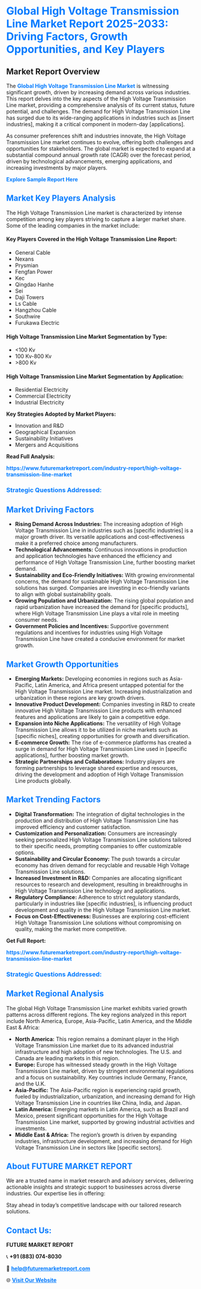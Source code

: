 <h1 style="color: #007BFF;">Global High Voltage Transmission Line Market Report 2025-2033: Driving Factors, Growth Opportunities, and Key Players</h1>

<section id="overview">
<h2>Market Report Overview</h2>
<p>The <a href="https://www.futuremarketreport.com/industry-report/high-voltage-transmission-line-market" style="color: #007BFF; text-decoration: none;"><strong>Global High Voltage Transmission Line Market</strong></a> is witnessing significant growth, driven by increasing demand across various industries. This report delves into the key aspects of the High Voltage Transmission Line market, providing a comprehensive analysis of its current status, future potential, and challenges. The demand for High Voltage Transmission Line has surged due to its wide-ranging applications in industries such as [insert industries], making it a critical component in modern-day [applications].</p>
<p>As consumer preferences shift and industries innovate, the High Voltage Transmission Line market continues to evolve, offering both challenges and opportunities for stakeholders. The global market is expected to expand at a substantial compound annual growth rate (CAGR) over the forecast period, driven by technological advancements, emerging applications, and increasing investments by major players.</p>
</section>

<section id="overview">
<p><a href="https://www.futuremarketreport.com/request-sample/reportId=31662" style="color: #007BFF; text-decoration: none;"><strong>Explore Sample Report Here</strong></a></p>
</section>

<section id="key-players">
<h2 style="color: #007BFF;">Market Key Players Analysis</h2>
<p>The High Voltage Transmission Line market is characterized by intense competition among key players striving to capture a larger market share. Some of the leading companies in the market include:</p>
<h4>Key Players Covered in the High Voltage Transmission Line Report:</h4>
<ul><li>General Cable</li><li>Nexans</li><li>Prysmian</li><li>Fengfan Power</li><li>Kec</li><li>Qingdao Hanhe</li><li>Sei</li><li>Daji Towers</li><li>Ls Cable</li><li>Hangzhou Cable</li><li>Southwire</li><li>Furukawa Electric</li></ul>
<h4>High Voltage Transmission Line Market Segmentation by Type:</h4>
<ul><li>&lt;100 Kv</li><li>100 Kv-800 Kv</li><li>&gt;800 Kv</li></ul>

<h4>High Voltage Transmission Line Market Segmentation by Application:</h4>
<ul><li>Residential Electricity</li><li>Commercial Electricity</li><li>Industrial Electricity</li></ul>
<p><strong>Key Strategies Adopted by Market Players:</strong></p>
<ul>
<li>Innovation and R&D</li>
<li>Geographical Expansion</li>
<li>Sustainability Initiatives</li>
<li>Mergers and Acquisitions</li>
</ul>
</section>

<section>
<p><strong>Read Full Analysis: </strong></p><a href="https://www.futuremarketreport.com/industry-report/high-voltage-transmission-line-market" style="color: #007BFF; text-decoration: none;"><strong>https://www.futuremarketreport.com/industry-report/high-voltage-transmission-line-market</strong></a>
<h3 style="color: #007BFF;">Strategic Questions Addressed:</h3>
</section>

<section id="driving-factors">
<h2 style="color: #007BFF;">Market Driving Factors</h2>
<ul>
<li><strong>Rising Demand Across Industries:</strong> The increasing adoption of High Voltage Transmission Line in industries such as [specific industries] is a major growth driver. Its versatile applications and cost-effectiveness make it a preferred choice among manufacturers.</li>
<li><strong>Technological Advancements:</strong> Continuous innovations in production and application technologies have enhanced the efficiency and performance of High Voltage Transmission Line, further boosting market demand.</li>
<li><strong>Sustainability and Eco-Friendly Initiatives:</strong> With growing environmental concerns, the demand for sustainable High Voltage Transmission Line solutions has surged. Companies are investing in eco-friendly variants to align with global sustainability goals.</li>
<li><strong>Growing Population and Urbanization:</strong> The rising global population and rapid urbanization have increased the demand for [specific products], where High Voltage Transmission Line plays a vital role in meeting consumer needs.</li>
<li><strong>Government Policies and Incentives:</strong> Supportive government regulations and incentives for industries using High Voltage Transmission Line have created a conducive environment for market growth.</li>
</ul>
</section>

<section id="growth-opportunities">
<h2 style="color: #007BFF;">Market Growth Opportunities</h2>
<ul>
<li><strong>Emerging Markets:</strong> Developing economies in regions such as Asia-Pacific, Latin America, and Africa present untapped potential for the High Voltage Transmission Line market. Increasing industrialization and urbanization in these regions are key growth drivers.</li>
<li><strong>Innovative Product Development:</strong> Companies investing in R&D to create innovative High Voltage Transmission Line products with enhanced features and applications are likely to gain a competitive edge.</li>
<li><strong>Expansion into Niche Applications:</strong> The versatility of High Voltage Transmission Line allows it to be utilized in niche markets such as [specific niches], creating opportunities for growth and diversification.</li>
<li><strong>E-commerce Growth:</strong> The rise of e-commerce platforms has created a surge in demand for High Voltage Transmission Line used in [specific applications], further boosting market growth.</li>
<li><strong>Strategic Partnerships and Collaborations:</strong> Industry players are forming partnerships to leverage shared expertise and resources, driving the development and adoption of High Voltage Transmission Line products globally.</li>
</ul>
</section>

<section id="trending-factors">
<h2 style="color: #007BFF;">Market Trending Factors</h2>
<ul>
<li><strong>Digital Transformation:</strong> The integration of digital technologies in the production and distribution of High Voltage Transmission Line has improved efficiency and customer satisfaction.</li>
<li><strong>Customization and Personalization:</strong> Consumers are increasingly seeking personalized High Voltage Transmission Line solutions tailored to their specific needs, prompting companies to offer customizable options.</li>
<li><strong>Sustainability and Circular Economy:</strong> The push towards a circular economy has driven demand for recyclable and reusable High Voltage Transmission Line solutions.</li>
<li><strong>Increased Investment in R&D:</strong> Companies are allocating significant resources to research and development, resulting in breakthroughs in High Voltage Transmission Line technology and applications.</li>
<li><strong>Regulatory Compliance:</strong> Adherence to strict regulatory standards, particularly in industries like [specific industries], is influencing product development and quality in the High Voltage Transmission Line market.</li>
<li><strong>Focus on Cost-Effectiveness:</strong> Businesses are exploring cost-efficient High Voltage Transmission Line solutions without compromising on quality, making the market more competitive.</li>
</ul>
</section>

<section>
<p><strong>Get Full Report: </strong></p><a href="https://www.futuremarketreport.com/industry-report/high-voltage-transmission-line-market" style="color: #007BFF; text-decoration: none;"><strong>https://www.futuremarketreport.com/industry-report/high-voltage-transmission-line-market</strong></a>
<h3 style="color: #007BFF;">Strategic Questions Addressed:</h3>
</section>


<section id="regional-analysis">
<h2 style="color: #007BFF;">Market Regional Analysis</h2>
<p>The global High Voltage Transmission Line market exhibits varied growth patterns across different regions. The key regions analyzed in this report include North America, Europe, Asia-Pacific, Latin America, and the Middle East & Africa:</p>
<ul>
<li><strong>North America:</strong> This region remains a dominant player in the High Voltage Transmission Line market due to its advanced industrial infrastructure and high adoption of new technologies. The U.S. and Canada are leading markets in this region.</li>
<li><strong>Europe:</strong> Europe has witnessed steady growth in the High Voltage Transmission Line market, driven by stringent environmental regulations and a focus on sustainability. Key countries include Germany, France, and the U.K.</li>
<li><strong>Asia-Pacific:</strong> The Asia-Pacific region is experiencing rapid growth, fueled by industrialization, urbanization, and increasing demand for High Voltage Transmission Line in countries like China, India, and Japan.</li>
<li><strong>Latin America:</strong> Emerging markets in Latin America, such as Brazil and Mexico, present significant opportunities for the High Voltage Transmission Line market, supported by growing industrial activities and investments.</li>
<li><strong>Middle East & Africa:</strong> The region’s growth is driven by expanding industries, infrastructure development, and increasing demand for High Voltage Transmission Line in sectors like [specific sectors].</li>
</ul>
</section>

<footer>
<h2 style="color: #007BFF;">About FUTURE MARKET REPORT</h2>
<p>We are a trusted name in market research and advisory services, delivering actionable insights and strategic support to businesses across diverse industries. Our expertise lies in offering:</p>

<p>Stay ahead in today’s competitive landscape with our tailored research solutions.</p>

<h2 style="color: #007BFF;">Contact Us:</h2>
<p><strong>FUTURE MARKET REPORT</strong></p>
<p>📞 <strong>+91 (883) 074-8030</strong></p>
<p>📧 <strong><a href="mailto:help@futuremarketreport.com" style="color: #007BFF;">help@futuremarketreport.com</a></strong></p>
<p>🌐 <strong><a href="https://www.futuremarketreport.com/" style="color: #007BFF;">Visit Our Website</a></strong></p>
</footer>